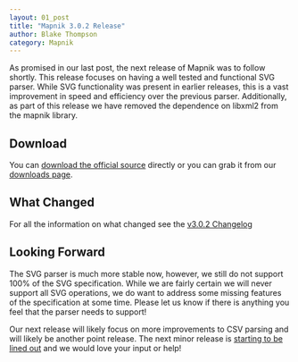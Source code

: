 ```yaml
---
layout: 01_post
title: "Mapnik 3.0.2 Release"
author: Blake Thompson
category: Mapnik
---
```


As promised in our last post, the next release of Mapnik was to follow shortly. This release focuses on having a well tested and functional SVG parser. While SVG functionality was present in earlier releases, this is a vast improvement in speed and efficiency over the previous parser. Additionally, as part of this release we have removed the dependence on libxml2 from the mapnik library.

## Download

You can [download the official source](https://mapnik.s3.amazonaws.com/dist/v3.0.2/mapnik-v3.0.2.tar.bz2) directly or you can grab it from our [downloads page](/pages/downloads.html).

## What Changed

For all the information on what changed see the [v3.0.2 Changelog](https://github.com/mapnik/mapnik/blob/master/CHANGELOG.md#302)

## Looking Forward

The SVG parser is much more stable now, however, we still do not support 100% of the SVG specification. While we are fairly certain we will never support all SVG operations, we do want to address some missing features of the specification at some time. Please let us know if there is anything you feel that the parser needs to support!

Our next release will likely focus on more improvements to CSV parsing and will likely be another point release. The next minor release is [starting to be lined out](https://github.com/mapnik/mapnik/milestones/Mapnik%203.1.0) and we would love your input or help!

